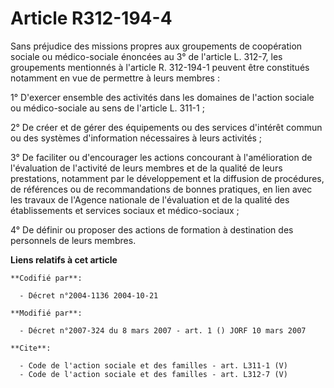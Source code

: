 # Article R312-194-4

Sans préjudice des missions propres aux groupements de coopération sociale ou médico-sociale énoncées au 3° de l'article L.
312-7, les groupements mentionnés à l'article R. 312-194-1 peuvent être constitués notamment en vue de permettre à leurs
membres : 

1° D'exercer ensemble des activités dans les domaines de l'action sociale ou médico-sociale au sens de l'article L. 311-1 ; 

2° De créer et de gérer des équipements ou des services d'intérêt commun ou des systèmes d'information nécessaires à leurs
activités ; 

3° De faciliter ou d'encourager les actions concourant à l'amélioration de l'évaluation de l'activité de leurs membres et de
la qualité de leurs prestations, notamment par le développement et la diffusion de procédures, de références ou de
recommandations de bonnes pratiques, en lien avec les travaux de l'Agence nationale de l'évaluation et de la qualité des
établissements et services sociaux et médico-sociaux ; 

4° De définir ou proposer des actions de formation à destination des personnels de leurs membres.

**Liens relatifs à cet article**

	**Codifié par**:

	  - Décret n°2004-1136 2004-10-21

	**Modifié par**:

	  - Décret n°2007-324 du 8 mars 2007 - art. 1 () JORF 10 mars 2007

	**Cite**:

	  - Code de l'action sociale et des familles - art. L311-1 (V)
	  - Code de l'action sociale et des familles - art. L312-7 (V)
